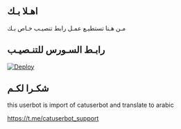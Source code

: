 ## اهـلا بـك
مـن هـنا تستطيـع عمـل رابط تنصيـب خـاص بـك

## رابـط السـورس للتنـصيـب

[![Deploy](https://www.herokucdn.com/deploy/button.svg)](https://heroku.com/deploy?template=https://github.com/Igdsssegugdsa/jmthon)

## شكـرا لكـم 


this userbot is import of catuserbot and translate to arabic

https://t.me/catuserbot_support
